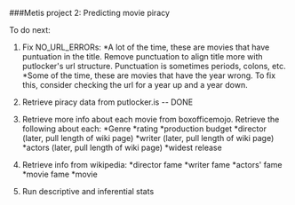 ###Metis project 2: Predicting movie piracy

To do next:
1. Fix NO_URL_ERRORs:
 *A lot of the time, these are movies that have puntuation in the title. Remove punctuation to align title more with putlocker's url structure. Punctuation is sometimes periods, colons, etc.
 *Some of the time, these are movies that have the year wrong. To fix this, consider checking the url for a year up and a year down.

2. Retrieve piracy data from putlocker.is -- DONE

3. Retrieve more info about each movie from boxofficemojo. Retrieve the following about each:
 *Genre
 *rating
 *production budget
 *director (later, pull length of wiki page)
 *writer (later, pull length of wiki page)
 *actors (later, pull length of wiki page)
 *widest release

4. Retrieve info from wikipedia:
 *director fame
 *writer fame
 *actors' fame
 *movie fame
 *movie 

5. Run descriptive and inferential stats
